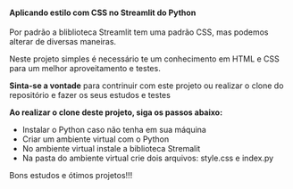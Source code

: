 #### Aplicando estilo com CSS no Streamlit do Python

<p>Por padrão a bliblioteca Streamlit tem uma padrão CSS, mas podemos alterar de diversas maneiras.</p>

</p>Neste projeto simples é necessário te um conhecimento em HTML e CSS para um melhor aproveitamento e testes.</p>

</p><b>Sinta-se a vontade</b> para contrinuir com este projeto ou realizar o clone do repositório e fazer os seus estudos e testes</p>

**Ao realizar o clone deste projeto, siga os passos abaixo:**

* Instalar o Python caso não tenha em sua máquina
* Criar um ambiente virtual com o Python
* No ambiente virtual instale a biblioteca Stremalit
* Na pasta do ambiente virtual crie dois arquivos: style.css e index.py

<p>Bons estudos e ótimos projetos!!!</p>
